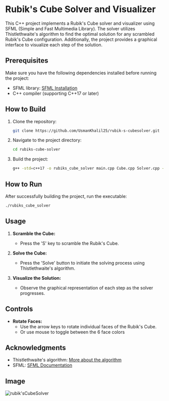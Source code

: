 # Rubik's Cube Solver and Visualizer

This C++ project implements a Rubik's Cube solver and visualizer using SFML (Simple and Fast Multimedia Library). The solver utilizes Thistlethwaite's algorithm to find the optimal solution for any scrambled Rubik's Cube configuration. Additionally, the project provides a graphical interface to visualize each step of the solution.

## Prerequisites

Make sure you have the following dependencies installed before running the project:

- SFML library: [SFML Installation](https://www.sfml-dev.org/tutorials/2.5/start-linux.php)
- C++ compiler (supporting C++17 or later)

## How to Build

1. Clone the repository:

   ```bash
   git clone https://github.com/UsmanKhalil25/rubik-s-cubesolver.git
   ```

2. Navigate to the project directory:

   ```bash
   cd rubiks-cube-solver
   ```

3. Build the project:

   ```bash
   g++ -std=c++17 -o rubiks_cube_solver main.cpp Cube.cpp Solver.cpp -lsfml-graphics -lsfml-window -lsfml-system
   ```

## How to Run

After successfully building the project, run the executable:

```bash
./rubiks_cube_solver
```

## Usage

1. **Scramble the Cube:**
   - Press the 'S' key to scramble the Rubik's Cube.

2. **Solve the Cube:**
   - Press the 'Solve' button to initiate the solving process using Thistlethwaite's algorithm.

3. **Visualize the Solution:**
   - Observe the graphical representation of each step as the solver progresses.


## Controls

- **Rotate Faces:**
  - Use the arrow keys to rotate individual faces of the Rubik's Cube.
  - Or use mouse to toggle between the 6 face colors

## Acknowledgments

- Thistlethwaite's algorithm: [More about the algorithm](https://en.wikipedia.org/wiki/Optimal_solutions_for_Rubik%27s_Cube#Thistlethwaite's_algorithm)
- SFML: [SFML Documentation](https://www.sfml-dev.org/documentation/)
## Image
![rubik'sCubeSolver](https://github.com/UsmanKhalil25/Rubik-sCubeSolver/assets/142806683/306ca2c3-dbfa-416e-a669-3b0bd1a1fd31)

